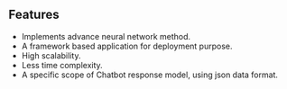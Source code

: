 ## Features
* Implements advance neural network method.
* A framework based application for deployment purpose.
* High scalability.
* Less time complexity.
* A specific scope of Chatbot response model, using json data format.

  
